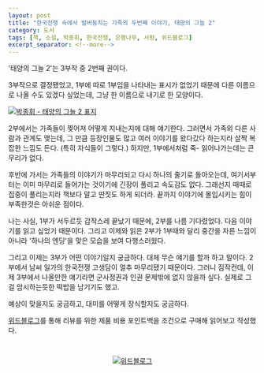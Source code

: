 ```yaml
---
layout: post
title: "한국전쟁 속에서 발버둥치는 가족의 두번째 이야기, 태양의 그늘 2"
category: 도서
tags: [책, 소설, 박종휘, 한국전쟁, 은행나무, 서평, 위드블로그]
excerpt_separator: <!--more-->
---
```


'태양의 그늘 2'는 3부작 중 2번째 권이다.
<!--more-->
3부작으로 결정됐었고, 1부에 따로 1부임을 나타내는 표시가 없었기 때문에 다른 이름으로 나올 수도 있겠다 싶었는데, 그냥 한 이름으로 내기로 한 모양이다.

[![박종휘 - 태양의 그늘 2 표지](https://lh3.googleusercontent.com/-L0JqNUO_l9Q/VrBeeFjCE1I/AAAAAAAAQk8/Y11WKY0ap5c/w300-Ic42/shadow-of-the-sun-2-book-2016-cover.jpg "태양의 그늘 2는 찢어진 가족들의 이야기를 담았다.")](http://www.aladin.co.kr/shop/wproduct.aspx?ItemId=74508534&ttbkey=ttbreznoa0249001&COPYPaper=1)

2부에서는 가족들이 찢어져 어떻게 지내는지에 대해 얘기한다.
그러면서 가족외 다른 사람과 관계도 맺는데, 그 만큼 등장인물도 많고 여러 이야기를 왔다갔다 하는지라 살짝 복잡한 느낌도 든다.
(특히 자식들이 그렇다.)
하지만, 1부에서처럼 죽- 읽어나가는데는 큰 무리가 없다.

후반에 가서는 가족들의 이야기가 마무리되고 다시 하나의 줄기로 돌아오는데, 여기서부터는 이미 마무리로 들어가는 것이기에 긴장이 풀리고 속도감도 없다.
그래선지 때때로 집중이 풀리는지라 책보다 말고 딴짓도 하게 되더라.
끝까지 이야기에 몰입시키는 힘이 부족한것은 아쉬운 점이다.

나는 사실, 1부가 서두르듯 갑작스레 끝났기 때문에, 2부를 나름 기다렸었다.
다음 이야기를 읽고 싶었기 때문이다.
그리고 이제와 읽은 2부가 1부때와 달리 중간을 자른 느낌이 아니라 '하나의 엔딩'을 맞은 모습을 보여 다행스러웠다.

그리고 이제는 3부가 어떤 이야기일지 궁금하다.
대체 무슨 얘기를 할까 하고 말이다.
2부에서 남씨 일가의 한국전쟁 고생담이 얼추 마무리됐기 때문이다.
그러니 짐작컨데, 이제 3부에서 나올만한 얘기라면 군사정권과 인권 문제밖에 없지 않을까 싶다.
실제로 그걸 암시하는듯한 떡밥을 남기기도 했고.

예상이 맞을지도 궁금하고, 대미를 어떻게 장식할지도 궁금하다.

<div class="im im-info">
<p><a href="https://withblog.net">위드블로그</a>를 통해 리뷰를 위한 제품 비용 포인트백을 조건으로 구매해 읽어보고 작성했다.</p>
</div>

<div title="withblog" style="text-align: center; margin: 3em 0;"><a href="https://withblog.net/campaign/link.php?p=73c3af227d7923af84385eddbfdb4f03fd71bdac9ef2e70e28fe3fee5e602d78&amp;v=3&amp;utm_campaign=sponsor&amp;utm_source=withblog&amp;utm_medium=banner" target="_blank"><img src="https://withblog.net/campaign/img.php?p=73c3af227d7923af84385eddbfdb4f03fd71bdac9ef2e70e28fe3fee5e602d78&amp;v=3" alt="위드블로그"></a></div>
